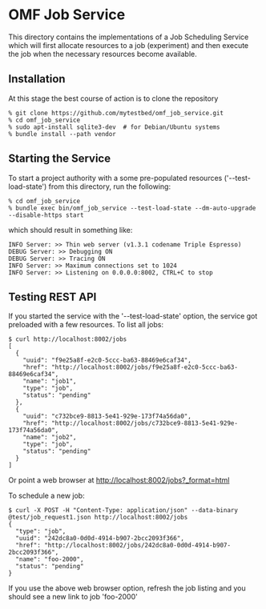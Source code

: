 
OMF Job Service
===============

This directory contains the implementations of a Job Scheduling Service
which will first allocate resources to a job (experiment) and then
execute the job when the necessary resources become available.

Installation
------------

At this stage the best course of action is to clone the repository

    % git clone https://github.com/mytestbed/omf_job_service.git
    % cd omf_job_service
    % sudo apt-install sqlite3-dev  # for Debian/Ubuntu systems
    % bundle install --path vendor
    
Starting the Service
--------------------

To start a project authority with a some pre-populated resources ('--test-load-state') from this directory, run the following:

    % cd omf_job_service
    % bundle exec bin/omf_job_service --test-load-state --dm-auto-upgrade --disable-https start
    
which should result in something like:

    INFO Server: >> Thin web server (v1.3.1 codename Triple Espresso)
    DEBUG Server: >> Debugging ON
    DEBUG Server: >> Tracing ON
    INFO Server: >> Maximum connections set to 1024
    INFO Server: >> Listening on 0.0.0.0:8002, CTRL+C to stop
    

Testing REST API
----------------

If you started the service with the '--test-load-state' option, the service got preloaded with a few
resources. To list all jobs:

    $ curl http://localhost:8002/jobs
    [
      {
        "uuid": "f9e25a8f-e2c0-5ccc-ba63-88469e6caf34",
        "href": "http://localhost:8002/jobs/f9e25a8f-e2c0-5ccc-ba63-88469e6caf34",
        "name": "job1",
        "type": "job",
        "status": "pending"
      },
      {
        "uuid": "c732bce9-8813-5e41-929e-173f74a56da0",
        "href": "http://localhost:8002/jobs/c732bce9-8813-5e41-929e-173f74a56da0",
        "name": "job2",
        "type": "job",
        "status": "pending"
      }
    ]
    
Or point a web browser at [http://localhost:8002/jobs?_format=html](http://localhost:8002/jobs?_format=html)

To schedule a new job:

    $ curl -X POST -H "Content-Type: application/json" --data-binary @test/job_request1.json http://localhost:8002/jobs
    {
      "type": "job",
      "uuid": "242dc8a0-0d0d-4914-b907-2bcc2093f366",
      "href": "http://localhost:8002/jobs/242dc8a0-0d0d-4914-b907-2bcc2093f366",
      "name": "foo-2000",
      "status": "pending"
    }
    
If you use the above web browser option, refresh the job listing and you should see a new link to job 'foo-2000'

    
